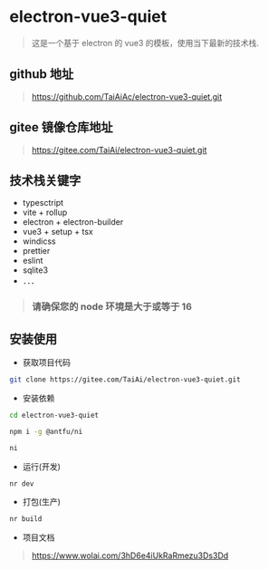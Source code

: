 # electron-vue3-quiet

> 这是一个基于 electron 的 vue3 的模板，使用当下最新的技术栈.

## github 地址

> https://github.com/TaiAiAc/electron-vue3-quiet.git

## gitee 镜像仓库地址

> https://gitee.com/TaiAi/electron-vue3-quiet.git

## 技术栈关键字

- typesctript
- vite + rollup
- electron + electron-builder
- vue3 + setup + tsx
- windicss
- prettier
- eslint
- sqlite3
- ．．．

> ### **请确保您的 node 环境是大于或等于 16**

## 安装使用

- 获取项目代码

```bash
git clone https://gitee.com/TaiAi/electron-vue3-quiet.git
```

- 安装依赖

```bash
cd electron-vue3-quiet

npm i -g @antfu/ni

ni
```

- 运行(开发)

```bash
nr dev
```

- 打包(生产)

```bash
nr build
```

- 项目文档

> https://www.wolai.com/3hD6e4iUkRaRmezu3Ds3Dd
